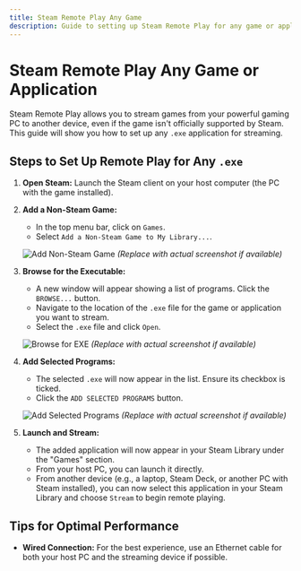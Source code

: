 ```yaml
---
title: Steam Remote Play Any Game
description: Guide to setting up Steam Remote Play for any game or application
---
```


# Steam Remote Play Any Game or Application

Steam Remote Play allows you to stream games from your powerful gaming PC to another device, even if the game isn't officially supported by Steam. This guide will show you how to set up any `.exe` application for streaming.

## Steps to Set Up Remote Play for Any `.exe`

1.  **Open Steam:** Launch the Steam client on your host computer (the PC with the game installed).

2.  **Add a Non-Steam Game:**
    *   In the top menu bar, click on `Games`.
    *   Select `Add a Non-Steam Game to My Library...`.

    ![Add Non-Steam Game](https://i.imgur.com/example-add-non-steam.png) *(Replace with actual screenshot if available)*

3.  **Browse for the Executable:**
    *   A new window will appear showing a list of programs. Click the `BROWSE...` button.
    *   Navigate to the location of the `.exe` file for the game or application you want to stream.
    *   Select the `.exe` file and click `Open`.

    ![Browse for EXE](https://i.imgur.com/example-browse-exe.png) *(Replace with actual screenshot if available)*

4.  **Add Selected Programs:**
    *   The selected `.exe` will now appear in the list. Ensure its checkbox is ticked.
    *   Click the `ADD SELECTED PROGRAMS` button.

    ![Add Selected Programs](https://i.imgur.com/example-add-selected.png) *(Replace with actual screenshot if available)*

5.  **Launch and Stream:**
    *   The added application will now appear in your Steam Library under the "Games" section.
    *   From your host PC, you can launch it directly.
    *   From another device (e.g., a laptop, Steam Deck, or another PC with Steam installed), you can now select this application in your Steam Library and choose `Stream` to begin remote playing.

## Tips for Optimal Performance

*   **Wired Connection:** For the best experience, use an Ethernet cable for both your host PC and the streaming device if possible.
